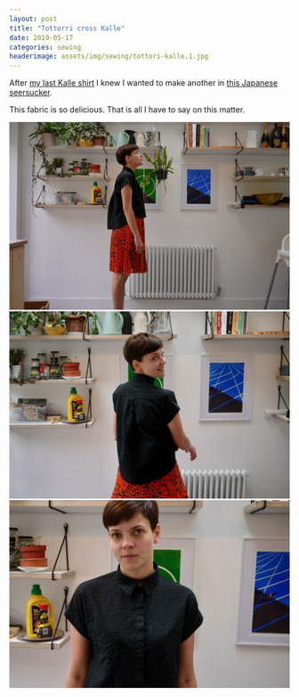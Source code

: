 ```yaml
---
layout: post
title: "Tottorri cross Kalle"
date: 2019-05-17
categories: sewing
headerimage: assets/img/sewing/tottori-kalle.1.jpg
---
```


After [my last Kalle shirt](https://alicebartlett.co.uk/blog/bird-shirt) I knew I wanted to make another in [this Japanese seersucker](https://merchantandmills.com/store/cloth/tottorri-cross-black/).

This fabric is so delicious. That is all I have to say on this matter.

![Side view of my shirt](/assets/img/sewing/tottori-kalle.1.jpg)
![Back view of my shirt](/assets/img/sewing/tottori-kalle.2.jpg)
![Front view of my shirt](/assets/img/sewing/tottori-kalle.3.jpg)
